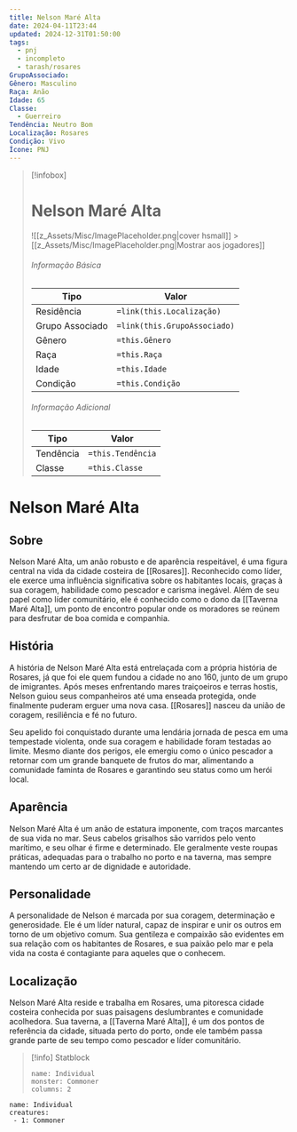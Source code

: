 ```yaml
---
title: Nelson Maré Alta
date: 2024-04-11T23:44
updated: 2024-12-31T01:50:00
tags:
  - pnj
  - incompleto
  - tarash/rosares
GrupoAssociado:
Gênero: Masculino
Raça: Anão
Idade: 65
Classe:
  - Guerreiro
Tendência: Neutro Bom
Localização: Rosares
Condição: Vivo
Ícone: PNJ
---
```


> [!infobox]
>
> # Nelson Maré Alta
>
> ![[z_Assets/Misc/ImagePlaceholder.png|cover hsmall]] > [[z_Assets/Misc/ImagePlaceholder.png|Mostrar aos jogadores]]
>
> ###### Informação Básica
>
> | Tipo            | Valor                        |
> | --------------- | ---------------------------- |
> | Residência      | `=link(this.Localização)`    |
> | Grupo Associado | `=link(this.GrupoAssociado)` |
> | Gênero          | `=this.Gênero`               |
> | Raça            | `=this.Raça`                 |
> | Idade           | `=this.Idade`                |
> | Condição        | `=this.Condição`             |
>
> ###### Informação Adicional
>
> | Tipo      | Valor             |
> | --------- | ----------------- |
> | Tendência | `=this.Tendência` |
> | Classe    | `=this.Classe`    |

# Nelson Maré Alta

## Sobre

Nelson Maré Alta, um anão robusto e de aparência respeitável, é uma figura central na vida da cidade costeira de [[Rosares]]. Reconhecido como líder, ele exerce uma influência significativa sobre os habitantes locais, graças à sua coragem, habilidade como pescador e carisma inegável. Além de seu papel como líder comunitário, ele é conhecido como o dono da [[Taverna Maré Alta]], um ponto de encontro popular onde os moradores se reúnem para desfrutar de boa comida e companhia.

## História

A história de Nelson Maré Alta está entrelaçada com a própria história de Rosares, já que foi ele quem fundou a cidade no ano 160, junto de um grupo de imigrantes. Após meses enfrentando mares traiçoeiros e terras hostis, Nelson guiou seus companheiros até uma enseada protegida, onde finalmente puderam erguer uma nova casa. [[Rosares]] nasceu da união de coragem, resiliência e fé no futuro.

Seu apelido foi conquistado durante uma lendária jornada de pesca em uma tempestade violenta, onde sua coragem e habilidade foram testadas ao limite. Mesmo diante dos perigos, ele emergiu como o único pescador a retornar com um grande banquete de frutos do mar, alimentando a comunidade faminta de Rosares e garantindo seu status como um herói local.

## Aparência

Nelson Maré Alta é um anão de estatura imponente, com traços marcantes de sua vida no mar. Seus cabelos grisalhos são varridos pelo vento marítimo, e seu olhar é firme e determinado. Ele geralmente veste roupas práticas, adequadas para o trabalho no porto e na taverna, mas sempre mantendo um certo ar de dignidade e autoridade.

## Personalidade

A personalidade de Nelson é marcada por sua coragem, determinação e generosidade. Ele é um líder natural, capaz de inspirar e unir os outros em torno de um objetivo comum. Sua gentileza e compaixão são evidentes em sua relação com os habitantes de Rosares, e sua paixão pelo mar e pela vida na costa é contagiante para aqueles que o conhecem.

## Localização

Nelson Maré Alta reside e trabalha em Rosares, uma pitoresca cidade costeira conhecida por suas paisagens deslumbrantes e comunidade acolhedora. Sua taverna, a [[Taverna Maré Alta]], é um dos pontos de referência da cidade, situada perto do porto, onde ele também passa grande parte de seu tempo como pescador e líder comunitário.

> [!info] Statblock
>
> ```statblock
> name: Individual
> monster: Commoner
> columns: 2
> ```

```encounter-table
name: Individual
creatures:
 - 1: Commoner
```
